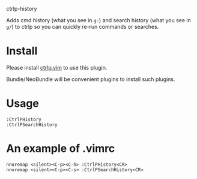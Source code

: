 ctrlp-history

Adds cmd history (what you see in `g:`) and search history (what you see in
`g/`) to ctrlp so you can quickly re-run commands or searches.

# Install
Please install [ctrlp.vim](https://github.com/kien/ctrlp.vim) to use this plugin.

Bundle/NeoBundle will be convenient plugins to install such plugins.

# Usage
    :CtrlPHistory
    :CtrlPSearchHistory

# An example of .vimrc
    nnoremap <silent><C-p><C-h> :CtrlPHistory<CR>
    nnoremap <silent><C-p><C-s> :CtrlPSearchHistory<CR>
